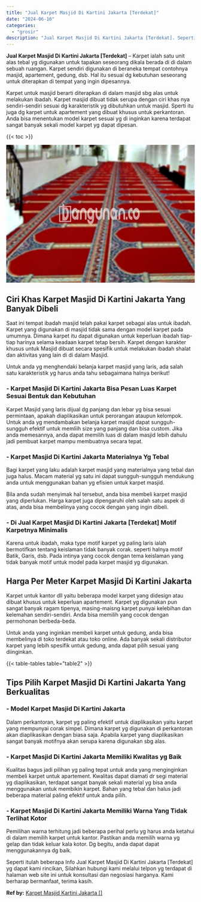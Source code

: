 ```yaml
---
title: "Jual Karpet Masjid Di Kartini Jakarta [Terdekat]"
date: "2024-06-10"
categories: 
  - "grosir"
description: "Jual Karpet Masjid Di Kartini Jakarta [Terdekat]. Seperti itulah beberapa Info Jual Karpet Masjid Di Kartini Jakarta [Terdekat] yg dapat kami rincikan, Sil..."
---
```


**Jual Karpet Masjid Di Kartini Jakarta \[Terdekat\]** – Karpet ialah satu unit alas tebal yg digunakan untuk tapakan seseorang dikala berada di di dalam sebuah ruangan. Karpet sendiri digunakan di beraneka tempat contohnya masjid, apartement, gedung, dsb. Hal itu sesuai dg kebutuhan seseorang untuk diterapkan di tempat yang ingin dipesannya.

Karpet untuk masjid berarti diterapkan di dalam masjid sbg alas untuk melakukan ibadah. Karpet masjid dibuat tidak serupa dengan ciri khas nya sendiri-sendiri sesuai dg karakteristik yg dibutuhkan untuk masjid. Sperti itu juga dg karpet untuk apartement yang dibuat khusus untuk perkantoran. Anda bisa menentukan model karpet sesuai yg di inginkan karena terdapat sangat banyak sekali model karpet yg dapat dipesan.

{{< toc >}}

![Jual Karpet Masjid Di Kartini Jakarta [Terdekat]](/images/grosir-karpet-murah-75.png)

## Ciri Khas Karpet Masjid Di Kartini Jakarta Yang Banyak Dibeli

Saat ini tempat ibadah masjid telah pakai karpet sebagai alas untuk ibadah. Karpet yang digunakan di masjid tidak sama dengan model karpet pada umumnya. Dimana karpet itu dapat digunakan untuk keperluan ibadah tiap-tiap harinya selama keadaan karpet tetap bersih. Karpet dengan karakter khusus untuk Masjid dibuat secara spesifik untuk melakukan ibadah shalat dan aktivitas yang lain di di dalam Masjid.

Untuk anda yg menghendaki belanja karpet masjid yang laris, ada salah satu karakteristik yg harus anda tahu sebagaimana halnya berikut!

### \- Karpet Masjid Di Kartini Jakarta Bisa Pesan Luas Karpet Sesuai Bentuk dan Kebutuhan

Karpet Masjid yang laris dijual dg panjang dan lebar yg bisa sesuai permintaan, apakah diaplikasikan untuk perorangan ataupun kelompok. Untuk anda yg mendambakan belanja karpet masjid dapat sungguh-sungguh efektif untuk memliih size yang panjang dan bisa custom. Jika anda memesannya, anda dapat memilih luas di dalam masjid lebih dahulu jadi pembuat karpet mampu membuatnya secara tepat.

### \- Karpet Masjid Di Kartini Jakarta Materialnya Yg Tebal

Bagi karpet yang laku adalah karpet masjid yang materialnya yang tebal dan juga halus. Macam material yg satu ini dapat sungguh-sungguh mendukung anda untuk menggunakan bahan yg efisien untuk karpet masjid.

Bila anda sudah menyimak hal tersebut, anda bisa membeli karpet masjid yang diperlukan. Harga karpet juga dipengaruhi oleh salah satu aspek di atas, anda bisa membelinya yang cocok dengan yang ingin dibeli.

### \- Di Jual Karpet Masjid Di Kartini Jakarta \[Terdekat\] Motif Karpetnya Minimalis

Karena untuk ibadah, maka type motif karpet yg paling laris ialah bermotifkan tentang keislaman tidak banyak corak. seperti halnya motif Batik, Garis, dsb. Pada intinya yang cocok dengan tema keislaman yang tidak banyak motif untuk model pada karpet masjid yg digunakan.

## Harga Per Meter Karpet Masjid Di Kartini Jakarta

Karpet untuk kantor dll yaitu beberapa model karpet yang didesign atau dibuat khusus untuk keperluan apartement. Karpet yg digunakan pun sangat banyak ragam tipenya, masing-maisng karpet punyai kelebihan dan kelemahan sendiri-sendiri. Anda bisa memilih yang cocok dengan permohonan berbeda-beda.

Untuk anda yang inginkan membeli karpet untuk gedung, anda bisa membelinya di toko terdekat atau toko online. Ada banyak sekali distributor karpet yang lebih spesifik untuk gedung, anda dapat pilih sesuai yang diinginkan.

{{< table-tables table="table2" >}}

## Tips Pilih Karpet Masjid Di Kartini Jakarta Yang Berkualitas

### \- Model Karpet Masjid Di Kartini Jakarta

Dalam perkantoran, karpet yg paling efektif untuk diaplikasikan yaitu karpet yang mempunyai corak simpel. Dimana karpet yg digunakan di perkantoran akan diaplikasikan dengan biasa saja. Apabila karpet yang diaplikasikan sangat banyak motifnya akan serupa karena digunakan sbg alas.

### \- Karpet Masjid Di Kartini Jakarta Memiliki Kwalitas yg Baik

Kualitas bagus jadi pilihan yg paling tepat untuk anda yang menginginkan membeli karpet untuk apartement. Kwalitas dapat diamati dr segi material yg diaplikasikan, terdapat sangat banyak sekali material yg bisa anda menggunakan untuk membikin karpet. Bahan yang tebal dan halus jadi beberapa material paling efektif untuk anda pilih.

### \- Karpet Masjid Di Kartini Jakarta Memiliki Warna Yang Tidak Terlihat Kotor

Pemilihan warna terhitung jadi beberapa perihal perlu yg harus anda ketahui di dalam memilih karpet untuk kantor. Pastikan anda memilih warna yg gelap dan tidak keluar kala kotor. Dg begitu, anda dapat dapat menggunakannya dg baik.

Seperti itulah beberapa Info Jual Karpet Masjid Di Kartini Jakarta \[Terdekat\] yg dapat kami rincikan, Silahkan hubungi kami melalui telpon yg terdapat di halaman web site ini untuk konsultasi dan negosiasi harganya. Kami berharap bermanfaat, terima kasih.

**Ref by:**  [Karpet Masjid Kartini Jakarta []](https://id.wikipedia.org/wiki/Karpet)
